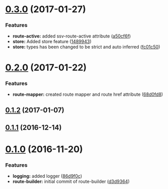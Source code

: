 <a name="0.3.0"></a>
# [0.3.0](https://github.com/sketch7/ssv-au-core/compare/0.2.0...v0.3.0) (2017-01-27)


### Features

* **route-active:** added ssv-route-active attribute ([a50cf6f](https://github.com/sketch7/ssv-au-core/commit/a50cf6f))
* **store:** Added store feature ([1489943](https://github.com/sketch7/ssv-au-core/commit/1489943))
* **store:** types has been changed to be strict and auto inferred ([fc01c50](https://github.com/sketch7/ssv-au-core/commit/fc01c50))



<a name="0.2.0"></a>
# [0.2.0](https://github.com/sketch7/ssv-au-core/compare/0.1.2...0.2.0) (2017-01-22)


### Features

* **route-mapper:** created route mapper and route href attribute ([68d0fd8](https://github.com/sketch7/ssv-au-core/commit/68d0fd8))



<a name="0.1.2"></a>
## [0.1.2](https://github.com/sketch7/ssv-au-core/compare/0.1.1...0.1.2) (2017-01-07)



<a name="0.1.1"></a>
## [0.1.1](https://github.com/sketch7/ssv-au-core/compare/0.1.0...0.1.1) (2016-12-14)



<a name="0.1.0"></a>
# [0.1.0](https://github.com/sketch7/ssv-au-core/compare/86d9f0c...0.1.0) (2016-11-20)


### Features

* **logging:** added logger ([86d9f0c](https://github.com/sketch7/ssv-au-core/commit/86d9f0c))
* **route-builder:** initial commit of route-builder ([d3d9364](https://github.com/sketch7/ssv-au-core/commit/d3d9364))



